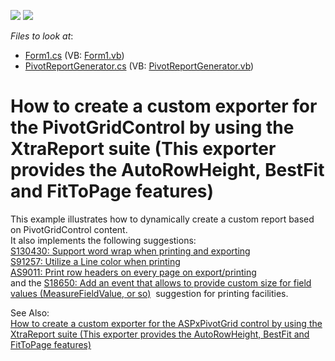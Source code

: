 <!-- default badges list -->
[![](https://img.shields.io/badge/Open_in_DevExpress_Support_Center-FF7200?style=flat-square&logo=DevExpress&logoColor=white)](https://supportcenter.devexpress.com/ticket/details/E2231)
[![](https://img.shields.io/badge/📖_How_to_use_DevExpress_Examples-e9f6fc?style=flat-square)](https://docs.devexpress.com/GeneralInformation/403183)
<!-- default badges end -->
<!-- default file list -->
*Files to look at*:

* [Form1.cs](./CS/Report_at_Runtime/Form1.cs) (VB: [Form1.vb](./VB/Report_at_Runtime/Form1.vb))
* [PivotReportGenerator.cs](./CS/Report_at_Runtime/PivotReportGenerator.cs) (VB: [PivotReportGenerator.vb](./VB/Report_at_Runtime/PivotReportGenerator.vb))
<!-- default file list end -->
# How to create a custom exporter for the PivotGridControl by using the XtraReport suite (This exporter provides the AutoRowHeight, BestFit and FitToPage features)


<p>This example illustrates how to dynamically create a custom report based on PivotGridControl content.<br /> It also implements the following suggestions:<br /><a href="https://www.devexpress.com/Support/Center/p/S130430">S130430: Support word wrap when printing and exporting</a><br /><a href="https://www.devexpress.com/Support/Center/p/S91257">S91257: Utilize a Line color when printing</a><br /><a href="https://www.devexpress.com/Support/Center/p/AS9011">AS9011: Print row headers on every page on export/printing</a><br />and the <a href="https://www.devexpress.com/Support/Center/p/S18650">S18650: Add an event that allows to provide custom size for field values (MeasureFieldValue, or so)</a>  suggestion for printing facilities.</p>
<p>See Also:<br /> <a href="https://www.devexpress.com/Support/Center/p/E2686">How to create a custom exporter for the ASPxPivotGrid control by using the XtraReport suite (This exporter provides the AutoRowHeight, BestFit and FitToPage features)</a></p>

<br/>


